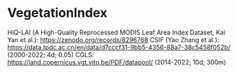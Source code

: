 # VegetationIndex
HiQ-LAI (A High-Quality Reprocessed MODIS Leaf Area Index Dataset, Kai Yan et al.): https://zenodo.org/records/8296768
CSIF (Yao Zhang et al.): https://data.tpdc.ac.cn/en/data/d7cccf31-9bb5-4356-88a7-38c5458f052b/ (2000-2022; 4d; 0.05)
CGLS: https://land.copernicus.vgt.vito.be/PDF/datapool/ (2014-2022; 10d; 300m)
